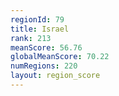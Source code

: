 ```yaml
---
regionId: 79
title: Israel
rank: 213
meanScore: 56.76
globalMeanScore: 70.22
numRegions: 220
layout: region_score
---
```

